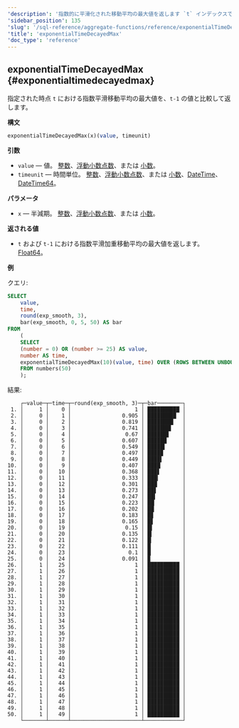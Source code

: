 ```yaml
---
'description': '指数的に平滑化された移動平均の最大値を返します `t` インデックスで、時間で `t-1` との比較。'
'sidebar_position': 135
'slug': '/sql-reference/aggregate-functions/reference/exponentialTimeDecayedMax'
'title': 'exponentialTimeDecayedMax'
'doc_type': 'reference'
---
```


## exponentialTimeDecayedMax {#exponentialtimedecayedmax}

指定された時点 `t` における指数平滑移動平均の最大値を、`t-1` の値と比較して返します。

**構文**

```sql
exponentialTimeDecayedMax(x)(value, timeunit)
```

**引数**

- `value` — 値。 [整数](../../../sql-reference/data-types/int-uint.md)、[浮動小数点数](../../../sql-reference/data-types/float.md)、または [小数](../../../sql-reference/data-types/decimal.md)。
- `timeunit` — 時間単位。 [整数](../../../sql-reference/data-types/int-uint.md)、[浮動小数点数](../../../sql-reference/data-types/float.md)、または [小数](../../../sql-reference/data-types/decimal.md)、[DateTime](../../data-types/datetime.md)、[DateTime64](../../data-types/datetime64.md)。

**パラメータ**

- `x` — 半減期。 [整数](../../../sql-reference/data-types/int-uint.md)、[浮動小数点数](../../../sql-reference/data-types/float.md)、または [小数](../../../sql-reference/data-types/decimal.md)。

**返される値**

- `t` および `t-1` における指数平滑加重移動平均の最大値を返します。 [Float64](../../data-types/float.md)。

**例**

クエリ:

```sql
SELECT
    value,
    time,
    round(exp_smooth, 3),
    bar(exp_smooth, 0, 5, 50) AS bar
FROM
    (
    SELECT
    (number = 0) OR (number >= 25) AS value,
    number AS time,
    exponentialTimeDecayedMax(10)(value, time) OVER (ROWS BETWEEN UNBOUNDED PRECEDING AND CURRENT ROW) AS exp_smooth
    FROM numbers(50)
    );
```

結果:

```response
    ┌─value─┬─time─┬─round(exp_smooth, 3)─┬─bar────────┐
 1. │     1 │    0 │                    1 │ ██████████ │
 2. │     0 │    1 │                0.905 │ █████████  │
 3. │     0 │    2 │                0.819 │ ████████▏  │
 4. │     0 │    3 │                0.741 │ ███████▍   │
 5. │     0 │    4 │                 0.67 │ ██████▋    │
 6. │     0 │    5 │                0.607 │ ██████     │
 7. │     0 │    6 │                0.549 │ █████▍     │
 8. │     0 │    7 │                0.497 │ ████▉      │
 9. │     0 │    8 │                0.449 │ ████▍      │
10. │     0 │    9 │                0.407 │ ████       │
11. │     0 │   10 │                0.368 │ ███▋       │
12. │     0 │   11 │                0.333 │ ███▎       │
13. │     0 │   12 │                0.301 │ ███        │
14. │     0 │   13 │                0.273 │ ██▋        │
15. │     0 │   14 │                0.247 │ ██▍        │
16. │     0 │   15 │                0.223 │ ██▏        │
17. │     0 │   16 │                0.202 │ ██         │
18. │     0 │   17 │                0.183 │ █▊         │
19. │     0 │   18 │                0.165 │ █▋         │
20. │     0 │   19 │                 0.15 │ █▍         │
21. │     0 │   20 │                0.135 │ █▎         │
22. │     0 │   21 │                0.122 │ █▏         │
23. │     0 │   22 │                0.111 │ █          │
24. │     0 │   23 │                  0.1 │ █          │
25. │     0 │   24 │                0.091 │ ▉          │
26. │     1 │   25 │                    1 │ ██████████ │
27. │     1 │   26 │                    1 │ ██████████ │
28. │     1 │   27 │                    1 │ ██████████ │
29. │     1 │   28 │                    1 │ ██████████ │
30. │     1 │   29 │                    1 │ ██████████ │
31. │     1 │   30 │                    1 │ ██████████ │
32. │     1 │   31 │                    1 │ ██████████ │
33. │     1 │   32 │                    1 │ ██████████ │
34. │     1 │   33 │                    1 │ ██████████ │
35. │     1 │   34 │                    1 │ ██████████ │
36. │     1 │   35 │                    1 │ ██████████ │
37. │     1 │   36 │                    1 │ ██████████ │
38. │     1 │   37 │                    1 │ ██████████ │
39. │     1 │   38 │                    1 │ ██████████ │
40. │     1 │   39 │                    1 │ ██████████ │
41. │     1 │   40 │                    1 │ ██████████ │
42. │     1 │   41 │                    1 │ ██████████ │
43. │     1 │   42 │                    1 │ ██████████ │
44. │     1 │   43 │                    1 │ ██████████ │
45. │     1 │   44 │                    1 │ ██████████ │
46. │     1 │   45 │                    1 │ ██████████ │
47. │     1 │   46 │                    1 │ ██████████ │
48. │     1 │   47 │                    1 │ ██████████ │
49. │     1 │   48 │                    1 │ ██████████ │
50. │     1 │   49 │                    1 │ ██████████ │
    └───────┴──────┴──────────────────────┴────────────┘
```
